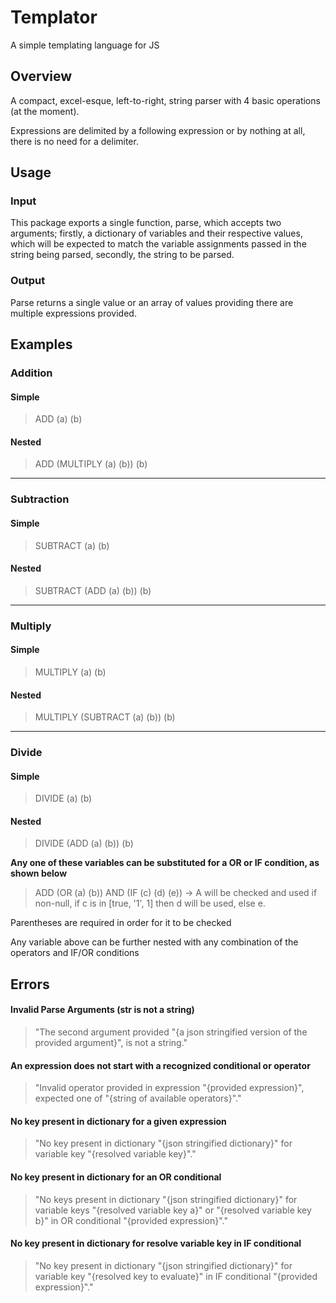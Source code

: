 # Templator
A simple templating language for JS

## Overview

A compact, excel-esque, left-to-right, string parser with 4 basic operations (at the moment).

Expressions are delimited by a following expression or by nothing at all, there is no need for a delimiter.

## Usage

### Input

This package exports a single function, parse, which accepts two arguments; firstly, a dictionary of variables and their respective values, which will be expected to match the variable assignments passed in the string being parsed, secondly, the string to be parsed.

### Output

Parse returns a single value or an array of values providing there are multiple expressions provided.

## Examples

### Addition

#### Simple
> ADD (a) (b)

#### Nested
> ADD (MULTIPLY (a) (b)) (b)

<hr/>

### Subtraction

#### Simple
> SUBTRACT (a) (b)

#### Nested
> SUBTRACT (ADD (a) (b)) (b)

<hr/>

### Multiply

#### Simple
> MULTIPLY (a) (b)

#### Nested
> MULTIPLY (SUBTRACT (a) (b)) (b)

<hr/>

### Divide

#### Simple
> DIVIDE (a) (b)

#### Nested
> DIVIDE (ADD (a) (b)) (b)

**Any one of these variables can be substituted for a OR or IF condition, as shown below**

> ADD (OR (a) (b)) AND (IF (c) (d) (e)) -> A will be checked and used if non-null, if c is in [true, '1', 1] then d will be used, else e.

Parentheses are required in order for it to be checked

Any variable above can be further nested with any combination of the operators and IF/OR conditions

## Errors

#### Invalid Parse Arguments (str is not a string)

> "The second argument provided "{a json stringified version of the provided argument}", is not a string."

#### An expression does not start with a recognized conditional or operator

> "Invalid operator provided in expression "{provided expression}", expected one of "{string of available operators}"."

#### No key present in dictionary for a given expression

> "No key present in dictionary "{json stringified dictionary}" for variable key "{resolved variable key}"."

#### No key present in dictionary for an OR conditional

> "No keys present in dictionary "{json stringified dictionary}" for variable keys "{resolved variable key a}" or "{resolved variable key b}" in OR conditional "{provided expression}"."

#### No key present in dictionary for resolve variable key in IF conditional

> "No key present in dictionary "{json stringified dictionary}" for variable key "{resolved key to evaluate}" in IF conditional "{provided expression}"."
